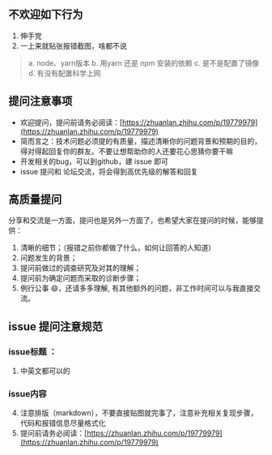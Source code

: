 
## **不欢迎如下行为**
1. 伸手党
2. 一上来就贴张报错截图，啥都不说
>a. node、yarn版本
>b. 用yarn 还是 npm 安装的依赖
>c. 是不是配置了镜像
>d. 有没有配置科学上网

## **提问注意事项**
+ 欢迎提问，提问前请务必阅读：[https://zhuanlan.zhihu.com/p/19779979](https://zhuanlan.zhihu.com/p/19779979)
+ 简而言之：技术问题必须提的有质量，描述清晰你的问题背景和预期的目的，得对得起回复你的群友。不要让想帮助你的人还要花心思猜你要干嘛
+ 开发相关的bug，可以到github，建 issue 即可
+ issue 提问和 论坛交流，将会得到高优先级的解答和回复

## **高质量提问**
分享和交流是一方面，提问也是另外一方面了，也希望大家在提问的时候，能够提供：
1. 清晰的细节；（报错之前你都做了什么，如何让回答的人知道）
2. 问题发生的背景；
3. 提问前做过的调查研究及对其的理解；
4. 提问前为确定问题而采取的诊断步骤；
5. 例行公事 😄，还请多多理解, 有其他额外的问题，非工作时间可以与我直接交流。

## **issue 提问注意规范**
### **issue标题 ：**
1. 中英文都可以的

###  **issue内容**
4. 注意排版（markdown），不要直接贴图就完事了，注意补充相关复现步骤，代码和报错信息尽量格式化
5. 提问前请务必阅读：[https://zhuanlan.zhihu.com/p/19779979](https://zhuanlan.zhihu.com/p/19779979)






